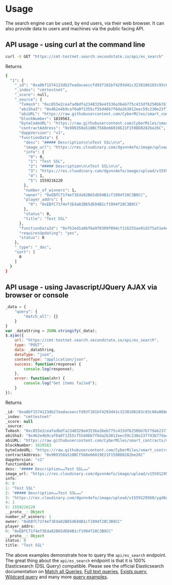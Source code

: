 # Usage

The search engine can be used, by end users, via their web browser. It can also provide data to users and machines via the public facing API.

## API usage - using curl at the command line

```bash
curl -X GET "https://cmt-testnet.search.secondstate.io/api/es_search" -H 'Content-Type: application/json' -d' {"query": {"match": {"contractAddress": "0x909350a510BCf568e66019E21F1598D8282be26C"}}}'
```
Returns
```bash
{
  "1": {
    "_id": "0xa8bf1574123db27eadaceeccfd93f101bf4293d41c3238106183c93c60a060e8", 
    "_index": "cmttestnet", 
    "_score": null, 
    "_source": {
      "TxHash": "0xc855e2ceafadbdfa2348329e43536a36eb775c433df6250bb7b779ab23712fb2", 
      "abiSha3": "0x462e4b9caf0a0f1355cf55d46b7f6da2b3812eec59c230e23f743b77dac4491c", 
      "abiURL": "https://raw.githubusercontent.com/CyberMiles/smart_contracts/master/FairPlay/v1/dapp/FairPlay.abi", 
      "blockNumber": 1819563, 
      "byteCodeURL": "https://raw.githubusercontent.com/CyberMiles/smart_contracts/master/FairPlay/v1/dapp/FairPlay.bin", 
      "contractAddress": "0x909350a510BCf568e66019E21F1598D8282be26C", 
      "dappVersion": "v1", 
      "functionData": {
        "desc": "##### Description\n\nTest SSL\n\n", 
        "image_url": "https://res.cloudinary.com/dgvnn4efo/image/upload/v1559129560/ygd6wnjmi79bm5iih9cn.jpg", 
        "info": {
          "0": 0, 
          "1": "Test SSL", 
          "2": "##### Description\n\nTest SSL\n\n", 
          "3": "https://res.cloudinary.com/dgvnn4efo/image/upload/v1559129560/ygd6wnjmi79bm5iih9cn.jpg", 
          "4": 1, 
          "5": 1559216220
        }, 
        "number_of_winners": 1, 
        "owner": "0xEBfC71f4ef3Eda82B65dE04B1cf1994f28C3B9CC", 
        "player_addrs": {
          "0": "0xEBfC71f4ef3Eda82B65dE04B1cf1994f28C3B9CC"
        }, 
        "status": 0, 
        "title": "Test SSL"
      }, 
      "functionDataId": "0xf62ed1a6bf6a9f0309f094cf116255ae01d275a51e4c7dcc06e301e599a76dc0", 
      "requiresUpdating": "yes", 
      "status": 0
    }, 
    "_type": "_doc", 
    "sort": [
      0
    ]
  }
}

```

## API usage - using Javascript/JQuery AJAX via browser or console
```javascript
_data = {
    "query": {
        "match_all": {}
    }
}
var _dataString = JSON.stringify(_data);
$.ajax({
    url: "https://cmt-testnet.search.secondstate.io/api/es_search",
    type: "POST",
    data: _dataString,
    dataType: "json",
    contentType: "application/json",
    success: function(response) {
        console.log(response);
    },
    error: function(xhr) {
        console.log("Get items failed");
    }
});
```
Returns
```javascript
_id: "0xa8bf1574123db27eadaceeccfd93f101bf4293d41c3238106183c93c60a060e8"
_index: "cmttestnet"
_score: null
_source:
TxHash: "0xc855e2ceafadbdfa2348329e43536a36eb775c433df6250bb7b779ab23712fb2"
abiSha3: "0x462e4b9caf0a0f1355cf55d46b7f6da2b3812eec59c230e23f743b77dac4491c"
abiURL: "https://raw.githubusercontent.com/CyberMiles/smart_contracts/master/FairPlay/v1/dapp/FairPlay.abi"
blockNumber: 1819563
byteCodeURL: "https://raw.githubusercontent.com/CyberMiles/smart_contracts/master/FairPlay/v1/dapp/FairPlay.bin"
contractAddress: "0x909350a510BCf568e66019E21F1598D8282be26C"
dappVersion: "v1"
functionData:
desc: "##### Description↵↵Test SSL↵↵"
image_url: "https://res.cloudinary.com/dgvnn4efo/image/upload/v1559129560/ygd6wnjmi79bm5iih9cn.jpg"
info:
0: 0
1: "Test SSL"
2: "##### Description↵↵Test SSL↵↵"
3: "https://res.cloudinary.com/dgvnn4efo/image/upload/v1559129560/ygd6wnjmi79bm5iih9cn.jpg"
4: 1
5: 1559216220
__proto__: Object
number_of_winners: 1
owner: "0xEBfC71f4ef3Eda82B65dE04B1cf1994f28C3B9CC"
player_addrs:
0: "0xEBfC71f4ef3Eda82B65dE04B1cf1994f28C3B9CC"
__proto__: Object
status: 0
title: "Test SSL"
```

The above examples demonstrate how to query the `api/es_search` endpoint. The great thing about the `api/es_search` endpoint is that it is 100% Elasticsearch (DSL Query) compatible. Please see the official Elasticsearch documentation on [Match all Queries](https://www.elastic.co/guide/en/elasticsearch/reference/current/query-dsl-match-all-query.html), [Full text queries](https://www.elastic.co/guide/en/elasticsearch/reference/current/full-text-queries.html), [Exists query](https://www.elastic.co/guide/en/elasticsearch/reference/current/query-dsl-exists-query.html), [Wildcard query](https://www.elastic.co/guide/en/elasticsearch/reference/current/query-dsl-wildcard-query.html) and many more [query examples](https://www.elastic.co/guide/en/elasticsearch/reference/current/search-request-body.html).

